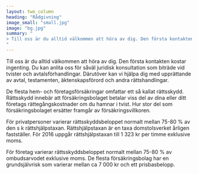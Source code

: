 ```yaml
---
layout: two_column
heading: "Rådgivning"
image_small: "small.jpg"
image: "bg.jpg"
summary: "
> Till oss är du alltid välkommen att höra av dig. Den första kontakten kostar ingenting. Du kan anlita oss för såväl juridisk konsultation som biträde vid tvister och avtalsförhandlingar.
"
---
```


Till oss är du alltid välkommen att höra av dig. Den första kontakten kostar ingenting. Du kan anlita oss för såväl juridisk konsultation som biträde vid tvister och avtalsförhandlingar. Därutöver kan vi hjälpa dig med upprättande av avtal, testamenten, äktenskapsförord och andra rättshandlingar.

De flesta hem- och företagsförsäkringar omfattar ett så kallat rättsskydd. Rättsskydd innebär att försäkringsbolaget betalar viss del av dina eller ditt företags rättegångskostnader om du hamnar i tvist. Hur stor del som försäkringsbolaget ersätter framgår av försäkringsvillkoren.

För privatpersoner varierar rättsskyddsbeloppet normalt mellan 75-80 % av den s k rättshjälpstaxan. Rättshjälpstaxan är en taxa domstolsverket årligen fastställer. För 2016 uppgår rättshjälpstaxan till 1 323 kr per timme exklusive moms.

För företag varierar rättsskyddsbeloppet normalt mellan 75-80 % av ombudsarvodet exklusive moms. De flesta försäkringsbolag har en grundsjälvrisk som varierar mellan ca 7 000 kr och ett prisbasbelopp.